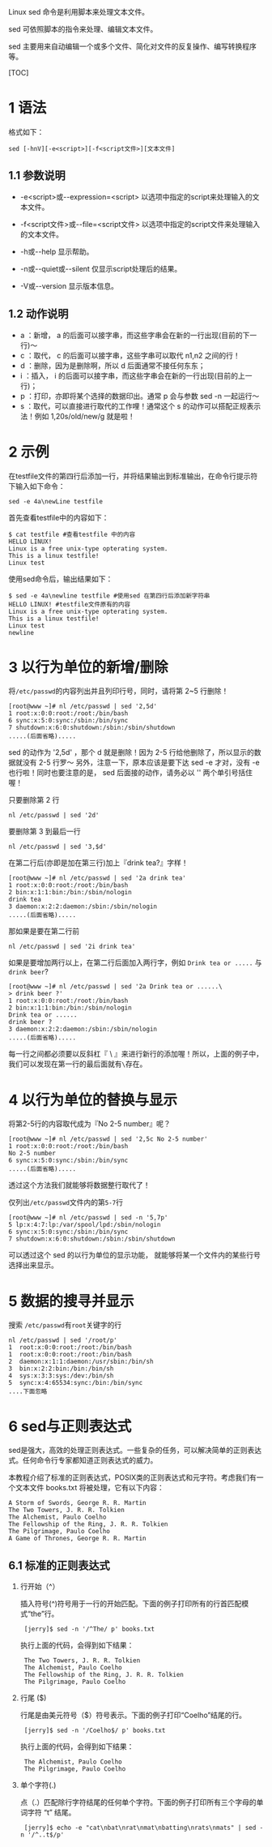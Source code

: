Linux sed 命令是利用脚本来处理文本文件。

sed 可依照脚本的指令来处理、编辑文本文件。

sed 主要用来自动编辑一个或多个文件、简化对文件的反复操作、编写转换程序等。

[TOC]

# 1 语法

格式如下：
    
    sed [-hnV][-e<script>][-f<script文件>][文本文件]

## 1.1 参数说明

* -e<script\>或--expression=<script\> 以选项中指定的script来处理输入的文本文件。

* -f<script文件\>或--file=<script文件\> 以选项中指定的script文件来处理输入的文本文件。

* -h或--help 显示帮助。

* -n或--quiet或--silent 仅显示script处理后的结果。

* -V或--version 显示版本信息。

## 1.2 动作说明

* a ：新增， a 的后面可以接字串，而这些字串会在新的一行出现(目前的下一行)～
* c ：取代， c 的后面可以接字串，这些字串可以取代 n1,n2 之间的行！
* d ：删除，因为是删除啊，所以 d 后面通常不接任何东东；
* i ：插入， i 的后面可以接字串，而这些字串会在新的一行出现(目前的上一行)；
* p ：打印，亦即将某个选择的数据印出。通常 p 会与参数 sed -n 一起运行～
* s ：取代，可以直接进行取代的工作哩！通常这个 s 的动作可以搭配正规表示法！例如 1,20s/old/new/g 就是啦！

# 2 示例

在testfile文件的第四行后添加一行，并将结果输出到标准输出，在命令行提示符下输入如下命令：

    sed -e 4a\newLine testfile

首先查看testfile中的内容如下：

    $ cat testfile #查看testfile 中的内容  
    HELLO LINUX!  
    Linux is a free unix-type opterating system.  
    This is a linux testfile!  
    Linux test

使用sed命令后，输出结果如下：

    $ sed -e 4a\newline testfile #使用sed 在第四行后添加新字符串  
    HELLO LINUX! #testfile文件原有的内容  
    Linux is a free unix-type opterating system.  
    This is a linux testfile!  
    Linux test  
    newline

# 3 以行为单位的新增/删除

将`/etc/passwd`的内容列出并且列印行号，同时，请将第 2~5 行删除！

    [root@www ~]# nl /etc/passwd | sed '2,5d'
    1 root:x:0:0:root:/root:/bin/bash
    6 sync:x:5:0:sync:/sbin:/bin/sync
    7 shutdown:x:6:0:shutdown:/sbin:/sbin/shutdown
    .....(后面省略).....

sed 的动作为 '2,5d' ，那个 d 就是删除！因为 2-5 行给他删除了，所以显示的数据就没有 2-5 行罗～ 另外，注意一下，原本应该是要下达 sed -e 才对，没有 -e 也行啦！同时也要注意的是， sed 后面接的动作，请务必以 '' 两个单引号括住喔！

只要删除第 2 行

    nl /etc/passwd | sed '2d' 

要删除第 3 到最后一行

    nl /etc/passwd | sed '3,$d'

在第二行后(亦即是加在第三行)加上『drink tea?』字样！

    [root@www ~]# nl /etc/passwd | sed '2a drink tea'
    1 root:x:0:0:root:/root:/bin/bash
    2 bin:x:1:1:bin:/bin:/sbin/nologin
    drink tea
    3 daemon:x:2:2:daemon:/sbin:/sbin/nologin
    .....(后面省略).....

那如果是要在第二行前

    nl /etc/passwd | sed '2i drink tea' 

如果是要增加两行以上，在第二行后面加入两行字，例如 `Drink tea or .....` 与 `drink beer`?

    [root@www ~]# nl /etc/passwd | sed '2a Drink tea or ......\
    > drink beer ?'
    1 root:x:0:0:root:/root:/bin/bash
    2 bin:x:1:1:bin:/bin:/sbin/nologin
    Drink tea or ......
    drink beer ?
    3 daemon:x:2:2:daemon:/sbin:/sbin/nologin
    .....(后面省略).....

每一行之间都必须要以反斜杠『 \ 』来进行新行的添加喔！所以，上面的例子中，我们可以发现在第一行的最后面就有`\`存在。

# 4 以行为单位的替换与显示

将第2-5行的内容取代成为『No 2-5 number』呢？

    [root@www ~]# nl /etc/passwd | sed '2,5c No 2-5 number'
    1 root:x:0:0:root:/root:/bin/bash
    No 2-5 number
    6 sync:x:5:0:sync:/sbin:/bin/sync
    .....(后面省略).....

透过这个方法我们就能够将数据整行取代了！

仅列出`/etc/passwd`文件内的第`5-7`行

    [root@www ~]# nl /etc/passwd | sed -n '5,7p'
    5 lp:x:4:7:lp:/var/spool/lpd:/sbin/nologin
    6 sync:x:5:0:sync:/sbin:/bin/sync
    7 shutdown:x:6:0:shutdown:/sbin:/sbin/shutdown

可以透过这个 sed 的以行为单位的显示功能， 就能够将某一个文件内的某些行号选择出来显示。

# 5 数据的搜寻并显示

搜索 `/etc/passwd`有`root`关键字的行

    nl /etc/passwd | sed '/root/p'
    1  root:x:0:0:root:/root:/bin/bash
    1  root:x:0:0:root:/root:/bin/bash
    2  daemon:x:1:1:daemon:/usr/sbin:/bin/sh
    3  bin:x:2:2:bin:/bin:/bin/sh
    4  sys:x:3:3:sys:/dev:/bin/sh
    5  sync:x:4:65534:sync:/bin:/bin/sync
    ....下面忽略

# 6 sed与正则表达式

sed是强大，高效的处理正则表达式。一些复杂的任务，可以解决简单的正则表达式。任何命令行专家都知道正则表达式的威力。

本教程介绍了标准的正则表达式，POSIX类的正则表达式和元字符。考虑我们有一个文本文件 books.txt 将被处理，它有以下内容：

    A Storm of Swords, George R. R. Martin
    The Two Towers, J. R. R. Tolkien
    The Alchemist, Paulo Coelho
    The Fellowship of the Ring, J. R. R. Tolkien
    The Pilgrimage, Paulo Coelho
    A Game of Thrones, George R. R. Martin

## 6.1 标准的正则表达式

1. 行开始（^）

    插入符号(^)符号用于一行的开始匹配。下面的例子打印所有的行首匹配模式“the”行。

        [jerry]$ sed -n '/^The/ p' books.txt

    执行上面的代码，会得到如下结果：

        The Two Towers, J. R. R. Tolkien
        The Alchemist, Paulo Coelho
        The Fellowship of the Ring, J. R. R. Tolkien
        The Pilgrimage, Paulo Coelho

2. 行尾 ($)

    行尾是由美元符号（$）符号表示。下面的例子打印“Coelho”结尾的行。

        [jerry]$ sed -n '/Coelho$/ p' books.txt

    执行上面的代码，会得到如下结果：

        The Alchemist, Paulo Coelho 
        The Pilgrimage, Paulo Coelho

3. 单个字符(.)

    点（.）匹配除行字符结尾的任何单个字符。下面的例子打印所有三个字母的单词字符 “t” 结尾。

        [jerry]$ echo -e "cat\nbat\nrat\nmat\nbatting\nrats\nmats" | sed -n '/^..t$/p'



